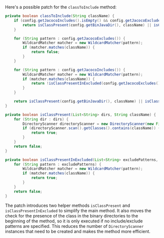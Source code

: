 Here's a possible patch for the `classToInclude` method:

```java
private boolean classToInclude(String className) {
    if (config.getJacocoIncludes().isEmpty() && config.getJacocoExcludes().isEmpty()) {
        return isClassPresent(config.getBinJavaDir(), className) || isClassPresent(config.getBinTestDir(), className);
    }

    for (String pattern : config.getJacocoExcludes()) {
        WildcardMatcher matcher = new WildcardMatcher(pattern);
        if (matcher.matches(className)) {
            return false;
        }
    }

    for (String pattern : config.getJacocoIncludes()) {
        WildcardMatcher matcher = new WildcardMatcher(pattern);
        if (matcher.matches(className)) {
            return !isClassPresentInExcluded(config.getJacocoExcludes(), className);
        }
    }

    return isClassPresent(config.getBinJavaDir(), className) || isClassPresent(config.getBinTestDir(), className);
}

private boolean isClassPresent(List<String> dirs, String className) {
    for (String dir : dirs) {
        DirectoryScanner directoryScanner = new DirectoryScanner(new File(dir), TestListResolver.getWildcard());
        if (directoryScanner.scan().getClasses().contains(className)) {
            return true;
        }
    }
    return false;
}

private boolean isClassPresentInExcluded(List<String> excludePatterns, String className) {
    for (String pattern : excludePatterns) {
        WildcardMatcher matcher = new WildcardMatcher(pattern);
        if (matcher.matches(className)) {
            return true;
        }
    }
    return false;
}
```

The patch introduces two helper methods `isClassPresent` and `isClassPresentInExcluded` to simplify the main method. It also moves the check for the presence of the class in the binary directories to the beginning of the method, so it is only executed if no include/exclude patterns are specified. This reduces the number of `DirectoryScanner` instances that need to be created and makes the method more efficient.